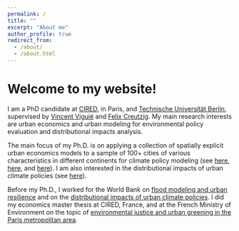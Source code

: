 ```yaml
---
permalink: /
title: ""
excerpt: "About me"
author_profile: true
redirect_from: 
  - /about/
  - /about.html
---
```


Welcome to my website!
======

I am a PhD candidate at [CIRED](https://www.centre-cired.fr/en/), in Paris, and [Technische Universität Berlin](https://www.tu.berlin/), supervised by [Vincent Viguié](https://www.vincentviguie.com/) and [Felix Creutzig](https://www.mcc-berlin.net/en/about/team/creutzig-felix.html). My main research interests are urban economics and urban modeling for environmental policy evaluation and distributional impacts analysis.

The main focus of my Ph.D. is on applying a collection of spatially explicit urban economics models to a sample of 100+ cities of various characteristics in different continents for climate policy modeling (see [here](https://www.nature.com/articles/s41893-023-01138-0), [here](https://www.sciencedirect.com/science/article/abs/pii/S0166046222000710), and [here](https://www.sciencedirect.com/science/article/pii/S235234092300080X)). I am also interested in the distributional impacts of urban climate policies (see [here](https://www.sciencedirect.com/science/article/pii/S096669232200196X?via%3Dihub)).

Before my Ph.D., I worked for the World Bank on [flood modeling and urban resilience](https://documents1.worldbank.org/curated/en/099527102062332327/pdf/IDU0e0eee23a036c7040f20898009edeafa81b36.pdf) and on the [distributional impacts of urban climate policies](https://papers.ssrn.com/sol3/papers.cfm?abstract_id=4494028). I did my economics master thesis at CIRED, France, and at the French Ministry of Environment on the topic of [environmental justice and urban greening in the Paris metropolitan area](https://www.sciencedirect.com/science/article/abs/pii/S146290111931086X?via%3Dihub).

